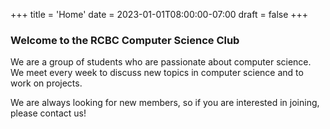 +++
title = 'Home'
date = 2023-01-01T08:00:00-07:00
draft = false
+++

### Welcome to the RCBC Computer Science Club

We are a group of students who are passionate about computer science. We meet every week to discuss new topics in computer science and to work on projects.

We are always looking for new members, so if you are interested in joining, please contact us!
